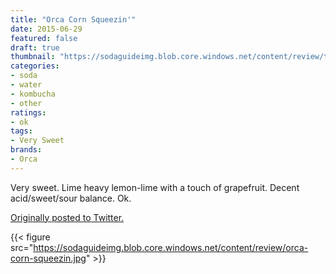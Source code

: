 ```yaml
---
title: "Orca Corn Squeezin'"
date: 2015-06-29
featured: false
draft: true
thumbnail: "https://sodaguideimg.blob.core.windows.net/content/review/thumbs/orca-corn-squeezin.jpg"
categories:
- soda
- water
- kombucha
- other
ratings:
- ok
tags:
- Very Sweet
brands:
- Orca
---
```


Very sweet. Lime heavy lemon-lime with a touch of grapefruit. Decent acid/sweet/sour balance. Ok.

[Originally posted to Twitter.](https://twitter.com/Cavorter/status/615595056154578944)

{{< figure src="https://sodaguideimg.blob.core.windows.net/content/review/orca-corn-squeezin.jpg" >}}

